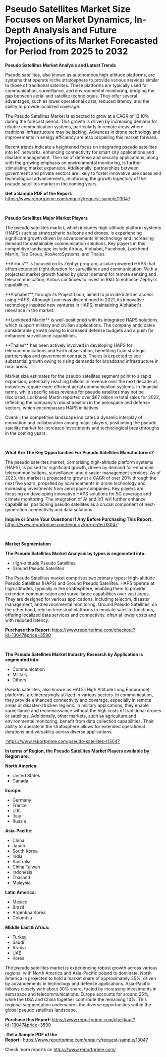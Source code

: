 <p><h1>Pseudo Satellites Market Size Focuses on Market Dynamics, In-Depth Analysis and Future Projections of its Market Forecasted for Period from 2025 to 2032</h1></p><p><strong>Pseudo Satellites Market Analysis and Latest Trends</strong></p>
<p><p>Pseudo satellites, also known as autonomous high-altitude platforms, are systems that operate in the stratosphere to provide various services similar to those of traditional satellites. These platforms are typically used for communication, surveillance, and environmental monitoring, bridging the gap between aerial and satellite technologies. They offer several advantages, such as lower operational costs, reduced latency, and the ability to provide localized coverage.</p><p>The Pseudo Satellites Market is expected to grow at a CAGR of 12.10% during the forecast period. This growth is driven by increasing demand for reliable communication systems, particularly in remote areas where traditional infrastructure may be lacking. Advances in drone technology and improvements in energy efficiency are also propelling this market forward. </p><p>Recent trends indicate a heightened focus on integrating pseudo satellites into IoT networks, enhancing connectivity for smart city applications and disaster management. The rise of defense and security applications, along with the growing emphasis on environmental monitoring, is further stimulating market expansion. Additionally, partnerships between government and private sectors are likely to foster innovative use cases and technological advancements, reinforcing the growth trajectory of the pseudo satellites market in the coming years.</p></p>
<p><strong>Get a Sample PDF of the Report:&nbsp;</strong> <a href="https://www.reportprime.com/enquiry/request-sample/13047?utm_campaign=2471&utm_medium=2&utm_source=Github&utm_content=ia&utm_term=19032025&utm_id=pseudo-satellites">https://www.reportprime.com/enquiry/request-sample/13047</a></p>
<p>&nbsp;</p>
<p><strong>Pseudo Satellites Major Market Players</strong></p>
<p><p>The pseudo satellites market, which includes high-altitude platform systems (HAPS) such as stratospheric balloons and drones, is experiencing significant growth driven by advancements in technology and increasing demand for sustainable communication solutions. Key players in this competitive landscape include Airbus, Alphabet, Facebook, Lockheed Martin, Tao Group, RosAeroSystems, and Thales.</p><p>**Airbus** is focused on its Zephyr program, a solar-powered HAPS that offers extended flight duration for surveillance and communication. With a projected market growth fueled by global demand for remote sensing and telecommunication, Airbus continues to invest in R&D to enhance Zephyr’s capabilities.</p><p>**Alphabet**, through its Project Loon, aimed to provide internet access using HAPS. Although Loon was discontinued in 2021, its innovative technology inspired new ventures in HAPS, maintaining Alphabet's relevance in the market.</p><p>**Lockheed Martin** is well-positioned with its integrated HAPS solutions, which support military and civilian applications. The company anticipates considerable growth owing to increased defense budgets and a push for enhanced surveillance capabilities.</p><p>**Thales** has been actively involved in developing HAPS for telecommunications and Earth observation, benefiting from strategic partnerships and government contracts. Thales is expected to see substantial growth owing to rising demands for broadband infrastructure in rural areas.</p><p>Market size estimates for the pseudo satellites segment point to a rapid expansion, potentially reaching billions in revenue over the next decade as industries require more efficient aerial communication systems. In financial terms, while specific sales revenue for pseudo satellites may not be disclosed, Lockheed Martin reported over $67 billion in total sales for 2022, reflecting the company's robust position in the aerospace and defense sectors, which encompasses HAPS initiatives.</p><p>Overall, the competitive landscape indicates a dynamic interplay of innovation and collaboration among major players, positioning the pseudo satellite market for increased investments and technological breakthroughs in the coming years.</p></p>
<p>&nbsp;</p>
<p><strong>What Are The Key Opportunities For Pseudo Satellites Manufacturers?</strong></p>
<p><p>The pseudo satellites market, comprising high-altitude platform systems (HAPS), is poised for significant growth, driven by demand for enhanced telecommunications, surveillance, and disaster management services. As of 2023, this market is projected to grow at a CAGR of over 20% through the next five years, propelled by advancements in drone technology and increasing investments from aerospace companies. Key players are focusing on developing innovative HAPS solutions for 5G coverage and climate monitoring. The integration of AI and IoT will further enhance capabilities, positioning pseudo satellites as a crucial component of next-generation connectivity and data solutions.</p></p>
<p><strong>Inquire or Share Your Questions If Any Before Purchasing This Report:</strong> <a href="https://www.reportprime.com/enquiry/pre-order/13047?utm_campaign=2471&utm_medium=2&utm_source=Github&utm_content=ia&utm_term=19032025&utm_id=pseudo-satellites">https://www.reportprime.com/enquiry/pre-order/13047</a></p>
<p>&nbsp;</p>
<p><strong>Market Segmentation</strong></p>
<p><strong>The Pseudo Satellites Market Analysis by types is segmented into:</strong></p>
<p><ul><li>High-altitude Pseudo Satellites</li><li>Ground Pseudo Satellites</li></ul></p>
<p><p>The Pseudo Satellites market comprises two primary types: High-altitude Pseudo Satellites (HAPS) and Ground Pseudo Satellites. HAPS operate at high altitudes, typically in the stratosphere, enabling them to provide extended communication and surveillance capabilities over vast areas. They are designed for various applications, including telecom, disaster management, and environmental monitoring. Ground Pseudo Satellites, on the other hand, rely on terrestrial platforms to emulate satellite functions, offering localized data services and connectivity, often at lower costs and with reduced latency.</p></p>
<p><strong>Purchase this Report:&nbsp;</strong><a href="https://www.reportprime.com/checkout?id=13047&price=3590&utm_campaign=2471&utm_medium=2&utm_source=Github&utm_content=ia&utm_term=19032025&utm_id=pseudo-satellites">https://www.reportprime.com/checkout?id=13047&price=3590</a></p>
<p>&nbsp;</p>
<p><strong>The Pseudo Satellites Market Industry Research by Application is segmented into:</strong></p>
<p><ul><li>Communication</li><li>Military</li><li>Others</li></ul></p>
<p><p>Pseudo satellites, also known as HALE (High Altitude Long Endurance) platforms, are increasingly utilized in various sectors. In communication, they provide enhanced connectivity and coverage, especially in remote areas or disaster-stricken regions. In military applications, they enable surveillance and reconnaissance without the high costs of traditional drones or satellites. Additionally, other markets, such as agriculture and environmental monitoring, benefit from data collection capabilities. Their ability to operate in the stratosphere allows for extended operational durations and versatility across diverse applications.</p></p>
<p><a href="https://www.reportprime.com/pseudo-satellites-r13047?utm_campaign=2471&utm_medium=2&utm_source=Github&utm_content=ia&utm_term=19032025&utm_id=pseudo-satellites">&nbsp;https://www.reportprime.com/pseudo-satellites-r13047</a></p>
<p><strong>In terms of Region, the Pseudo Satellites Market Players available by Region are:</strong></p>
<p>
    <p> <strong> North America: </strong>
        <ul>
            <li>United States</li>
            <li>Canada</li>
        </ul>
        </p> 
    <p> <strong> Europe: </strong>
        <ul>
            <li>Germany</li>
            <li>France</li>
            <li>U.K.</li>
            <li>Italy</li>
            <li>Russia</li>
        </ul>
        </p> 
    <p> <strong> Asia-Pacific: </strong>
        <ul>
            <li>China</li>
            <li>Japan</li>
            <li>South Korea</li>
            <li>India</li>
            <li>Australia</li>
            <li>China Taiwan</li>
            <li>Indonesia</li>
            <li>Thailand</li>
            <li>Malaysia</li>
        </ul>
        </p> 
    <p> <strong> Latin America: </strong>
        <ul>
            <li>Mexico</li>
            <li>Brazil</li>
            <li>Argentina Korea</li>
            <li>Colombia</li>
        </ul>
        </p> 
    <p> <strong> Middle East & Africa: </strong>
        <ul>
            <li>Turkey</li>
            <li>Saudi</li>
            <li>Arabia</li>
            <li>UAE</li>
            <li>Korea</li>
        </ul>
    </p>
    </p>
<p><p>The pseudo satellites market is experiencing robust growth across various regions, with North America and Asia-Pacific poised to dominate. North America is projected to hold a market share of approximately 35%, driven by advancements in technology and defense applications. Asia-Pacific follows closely with about 30% share, fueled by increasing investments in aerospace and telecommunications. Europe accounts for around 25%, while the USA and China together contribute the remaining 10%. This regional segmentation underscores the diverse opportunities within the global pseudo satellites landscape.</p></p>
<p><strong>Purchase this Report: </strong><a href="https://www.reportprime.com/checkout?id=13047&price=3590&utm_campaign=2471&utm_medium=2&utm_source=Github&utm_content=ia&utm_term=19032025&utm_id=pseudo-satellites">https://www.reportprime.com/checkout?id=13047&price=3590</a></p>
<p>&nbsp;<strong>Get a Sample PDF of the Report:&nbsp;&nbsp;</strong><a href="https://www.reportprime.com/enquiry/request-sample/13047?utm_campaign=2471&utm_medium=2&utm_source=Github&utm_content=ia&utm_term=19032025&utm_id=pseudo-satellites">https://www.reportprime.com/enquiry/request-sample/13047</a></p>
<p><strong></strong></p>
<p>Check more reports on <a href="https://www.reportprime.com/?utm_campaign=2471&utm_medium=2&utm_source=Github&utm_content=ia&utm_term=19032025&utm_id=pseudo-satellites">https://www.reportprime.com/</a></p>